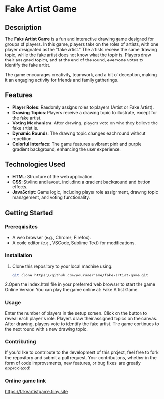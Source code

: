 # Fake Artist Game

## Description

The **Fake Artist Game** is a fun and interactive drawing game designed for groups of players. In this game, players take on the roles of artists, with one player designated as the "fake artist." The artists receive the same drawing topic, while the fake artist does not know what the topic is. Players draw their assigned topics, and at the end of the round, everyone votes to identify the fake artist. 

The game encourages creativity, teamwork, and a bit of deception, making it an engaging activity for friends and family gatherings.

## Features

- **Player Roles**: Randomly assigns roles to players (Artist or Fake Artist).
- **Drawing Topics**: Players receive a drawing topic to illustrate, except for the fake artist.
- **Voting Mechanism**: After drawing, players vote on who they believe the fake artist is.
- **Dynamic Rounds**: The drawing topic changes each round without repetition.
- **Colorful Interface**: The game features a vibrant pink and purple gradient background, enhancing the user experience.

## Technologies Used

- **HTML**: Structure of the web application.
- **CSS**: Styling and layout, including a gradient background and button effects.
- **JavaScript**: Game logic, including player role assignment, drawing topic management, and voting functionality.

## Getting Started

### Prerequisites

- A web browser (e.g., Chrome, Firefox).
- A code editor (e.g., VSCode, Sublime Text) for modifications.

### Installation

1. Clone this repository to your local machine using:
   ```bash
   git clone https://github.com/yourusername/fake-artist-game.git
2.Open the index.html file in your preferred web browser to start the game
Online Version
You can play the game online at: Fake Artist Game.

### Usage
Enter the number of players in the setup screen.
Click on the button to reveal each player's role.
Players draw their assigned topics on the canvas.
After drawing, players vote to identify the fake artist.
The game continues to the next round with a new drawing topic.
### Contributing
If you'd like to contribute to the development of this project, feel free to fork the repository and submit a pull request. Your contributions, whether in the form of code improvements, new features, or bug fixes, are greatly appreciated!
### Online game link
https://fakeartistgame.tiiny.site

